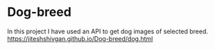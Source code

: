 # Dog-breed
In this project I have used an API to get dog images of selected breed.
<br>
https://jiteshshivgan.github.io/Dog-breed/dog.html
